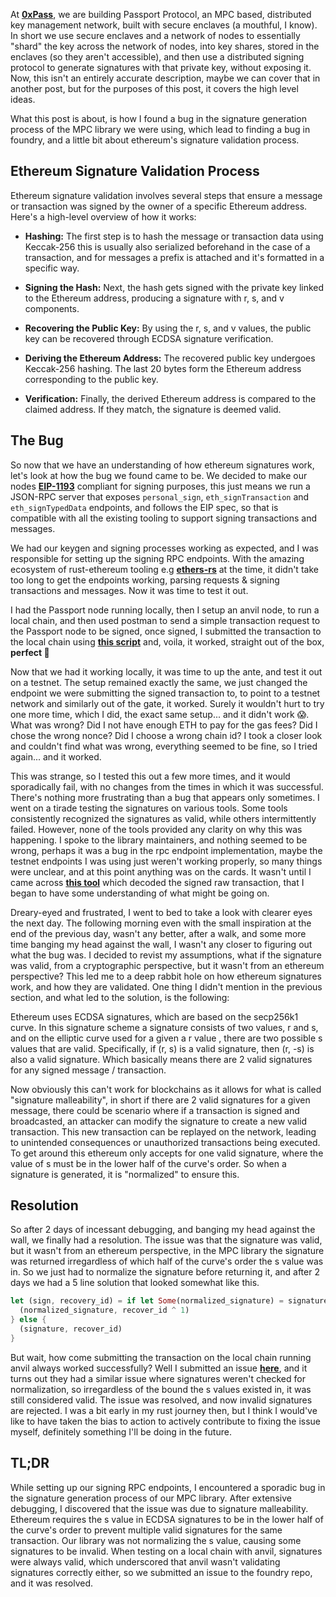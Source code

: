 At **[0xPass](https://0xpass.io)**, we are building Passport Protocol, an MPC based, distributed key management network, built with secure enclaves (a mouthful, I know). In short we use secure enclaves and a network of nodes to essentially "shard" the key across the network of nodes, into key shares, stored in the enclaves (so they aren't accessible), and then use a distributed signing protocol to generate signatures with that private key, without exposing it. Now, this isn't an entirely accurate description, maybe we can cover that in another post, but for the purposes of this post, it covers the high level ideas.

What this post is about, is how I found a bug in the signature generation process of the MPC library we were using, which lead to finding a bug in foundry, and a little bit about ethereum's signature validation process.

## Ethereum Signature Validation Process

Ethereum signature validation involves several steps that ensure a message or transaction was signed by the owner of a specific Ethereum address. Here's a high-level overview of how it works:

- **Hashing:**
  The first step is to hash the message or transaction data using Keccak-256 this is usually also serialized beforehand in the case of a transaction, and for messages a prefix is attached and it's formatted in a specific way.

- **Signing the Hash:**
  Next, the hash gets signed with the private key linked to the Ethereum address, producing a signature with r, s, and v components.

- **Recovering the Public Key:**
  By using the r, s, and v values, the public key can be recovered through ECDSA signature verification.

- **Deriving the Ethereum Address:**
  The recovered public key undergoes Keccak-256 hashing. The last 20 bytes form the Ethereum address corresponding to the public key.

- **Verification:**
  Finally, the derived Ethereum address is compared to the claimed address. If they match, the signature is deemed valid.

## The Bug

So now that we have an understanding of how ethereum signatures work, let's look at how the bug we found came to be. We decided to make our nodes **[EIP-1193](https://eips.ethereum.org/EIPS/eip-1193)** compliant for signing purposes, this just means we run a JSON-RPC server that exposes `personal_sign`, `eth_signTransaction` and `eth_signTypedData` endpoints, and follows the EIP spec, so that is compatible with all the existing tooling to support signing transactions and messages.

We had our keygen and signing processes working as expected, and I was responsible for setting up the signing RPC endpoints. With the amazing ecosystem of rust-ethereum tooling e.g **[ethers-rs](https://github.com/gakonst/ethers-rs)** at the time, it didn't take too long to get the endpoints working, parsing requests & signing transactions and messages. Now it was time to test it out.

I had the Passport node running locally, then I setup an anvil node, to run a local chain, and then used postman to send a simple transaction request to the Passport node to be signed, once signed, I submitted the transaction to the local chain using **[this script](https://gist.github.com/k-xo/670520238fbb1c1b950b3bf10211f6be)** and, voila, it worked, straight out of the box, **perfect 🎉**

Now that we had it working locally, it was time to up the ante, and test it out on a testnet. The setup remained exactly the same, we just changed the endpoint we were submitting the signed transaction to, to point to a testnet network and similarly out of the gate, it worked. Surely it wouldn't hurt to try one more time, which I did, the exact same setup... and it didn't work 😱. What was wrong? Did I not have enough ETH to pay for the gas fees? Did I chose the wrong nonce? Did I choose a wrong chain id? I took a closer look and couldn't find what was wrong, everything seemed to be fine, so I tried again... and it worked.

This was strange, so I tested this out a few more times, and it would sporadically fail, with no changes from the times in which it was successful. There's nothing more frustrating than a bug that appears only sometimes. I went on a tirade testing the signatures on various tools. Some tools consistently recognized the signatures as valid, while others intermittently failed. However, none of the tools provided any clarity on why this was happening. I spoke to the library maintainers, and nothing seemed to be wrong, perhaps it was a bug in the rpc endpoint implementation, maybe the testnet endpoints I was using just weren't working properly, so many things were unclear, and at this point anything was on the cards. It wasn't until I came across **[this tool](https://rawtxdecode.in/)** which decoded the signed raw transaction, that I began to have some understanding of what might be going on.

Dreary-eyed and frustrated, I went to bed to take a look with clearer eyes the next day. The following morning even with the small inspiration at the end of the previous day, wasn't any better, after a walk, and some more time banging my head against the wall, I wasn't any closer to figuring out what the bug was. I decided to revist my assumptions, what if the signature was valid, from a cryptographic perspective, but it wasn't from an ethereum perspective? This led me to a deep rabbit hole on how ethereum signatures work, and how they are validated. One thing I didn't mention in the previous section, and what led to the solution, is the following:

Ethereum uses ECDSA signatures, which are based on the secp256k1 curve. In this signature scheme a signature consists of two values, r and s, and on the elliptic curve used for a given a r value , there are two possible s values that are valid. Specifically, if (r, s) is a valid signature, then (r, -s) is also a valid signature. Which basically means there are 2 valid signatures for any signed message / transaction.

Now obviously this can't work for blockchains as it allows for what is called "signature malleability", in short if there are 2 valid signatures for a given message, there could be scenario where if a transaction is signed and broadcasted, an attacker can modify the signature to create a new valid transaction. This new transaction can be replayed on the network, leading to unintended consequences or unauthorized transactions being executed. To get around this ethereum only accepts for one valid signature, where the value of s must be in the lower half of the curve's order. So when a signature is generated, it is "normalized" to ensure this.

## Resolution

So after 2 days of incessant debugging, and banging my head against the wall, we finally had a resolution. The issue was that the signature was valid, but it wasn't from an ethereum perspective, in the MPC library the signature was returned irregardless of which half of the curve's order the s value was in. So we just had to normalize the signature before returning it, and after 2 days we had a 5 line solution that looked somewhat like this.

```rust
let (sign, recovery_id) = if let Some(normalized_signature) = signature.normalize_s() {
  (normalized_signature, recover_id ^ 1)
} else {
  (signature, recover_id)
}
```

But wait, how come submitting the transaction on the local chain running anvil always worked successfully? Well I submitted an issue **[here](https://github.com/foundry-rs/foundry/issues/6072)**, and it turns out they had a similar issue where signatures weren't checked for normalization, so irregardless of the bound the s values existed in, it was still considered valid. The issue was resolved, and now invalid signatures are rejected. I was a bit early in my rust journey then, but I think I would've like to have taken the bias to action to actively contribute to fixing the issue myself, definitely something I'll be doing in the future.

## TL;DR

While setting up our signing RPC endpoints, I encountered a sporadic bug in the signature generation process of our MPC library. After extensive debugging, I discovered that the issue was due to signature malleability. Ethereum requires the s value in ECDSA signatures to be in the lower half of the curve's order to prevent multiple valid signatures for the same transaction. Our library was not normalizing the s value, causing some signatures to be invalid. When testing on a local chain with anvil, signatures were always valid, which underscored that anvil wasn't validating signatures correctly either, so we submitted an issue to the foundry repo, and it was resolved.

